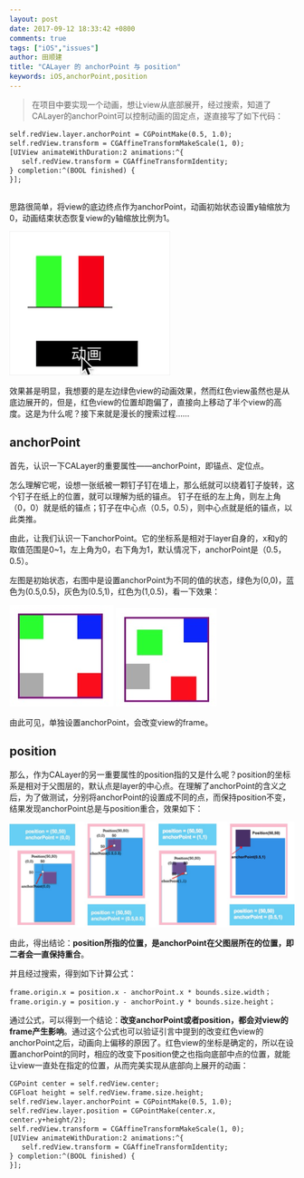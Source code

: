 ```yaml
---
layout: post
date: 2017-09-12 18:33:42 +0800
comments: true
tags: ["iOS","issues"]
author: 田顺建
title: "CALayer 的 anchorPoint 与 position"
keywords: iOS,anchorPoint,position
---
```


> 在项目中要实现一个动画，想让view从底部展开，经过搜索，知道了CALayer的anchorPoint可以控制动画的固定点，遂直接写了如下代码：

```
self.redView.layer.anchorPoint = CGPointMake(0.5, 1.0);
self.redView.transform = CGAffineTransformMakeScale(1, 0);
[UIView animateWithDuration:2 animations:^{
   self.redView.transform = CGAffineTransformIdentity;
} completion:^(BOOL finished) {
}];
    
```
思路很简单，将view的底边终点作为anchorPoint，动画初始状态设置y轴缩放为0，动画结束状态恢复view的y轴缩放比例为1。

![](/images/issues/bottomStretch.gif)

效果甚是明显，我想要的是左边绿色view的动画效果，然而红色view虽然也是从底边展开的，但是，红色view的位置却跑偏了，直接向上移动了半个view的高度。这是为什么呢？接下来就是漫长的搜索过程……

## anchorPoint
首先，认识一下CALayer的重要属性——anchorPoint，即锚点、定位点。

怎么理解它呢，设想一张纸被一颗钉子钉在墙上，那么纸就可以绕着钉子旋转，这个钉子在纸上的位置，就可以理解为纸的锚点。
钉子在纸的左上角，则左上角（0，0）就是纸的锚点；钉子在中心点（0.5，0.5），则中心点就是纸的锚点，以此类推。

由此，让我们认识一下anchorPoint。它的坐标系是相对于layer自身的，x和y的取值范围是0~1，左上角为0，右下角为1，默认情况下，anchorPoint是（0.5，0.5）。

左图是初始状态，右图中是设置anchorPoint为不同的值的状态，绿色为(0,0)，蓝色为(0.5,0.5)，灰色为(0.5,1)，红色为(1,0.5)，看一下效果：

![](/images/issues/init.png) ![](/images/issues/after.png)

由此可见，单独设置anchorPoint，会改变view的frame。

## position

那么，作为CALayer的另一重要属性的position指的又是什么呢？position的坐标系是相对于父图层的，默认点是layer的中心点。在理解了anchorPoint的含义之后，为了做测试，分别将anchorPoint的设置成不同的点，而保持position不变，结果发现anchorPoint总是与position重合，效果如下：

![](/images/issues/chonghe.png)

由此，得出结论：**position所指的位置，是anchorPoint在父图层所在的位置，即二者会一直保持重合**。

并且经过搜索，得到如下计算公式：

```
frame.origin.x = position.x - anchorPoint.x * bounds.size.width；
frame.origin.y = position.y - anchorPoint.y * bounds.size.height；
```

通过公式，可以得到一个结论：**改变anchorPoint或者position，都会对view的frame产生影响**。通过这个公式也可以验证引言中提到的改变红色view的anchorPoint之后，动画向上偏移的原因了。红色view的坐标是确定的，所以在设置anchorPoint的同时，相应的改变下position使之也指向底部中点的位置，就能让view一直处在指定的位置，从而完美实现从底部向上展开的动画：

```
CGPoint center = self.redView.center;
CGFloat height = self.redView.frame.size.height;
self.redView.layer.anchorPoint = CGPointMake(0.5, 1.0);
self.redView.layer.position = CGPointMake(center.x, center.y+height/2);
self.redView.transform = CGAffineTransformMakeScale(1, 0);
[UIView animateWithDuration:2 animations:^{
   self.redView.transform = CGAffineTransformIdentity;
} completion:^(BOOL finished) {
}];
```

